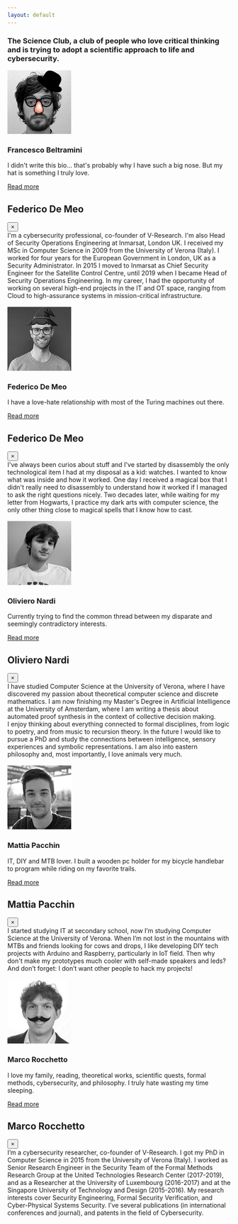 ```yaml
---
layout: default
---
```


<div class="container">

  <div class="row text-center">
    <h3 class="w-100">
	The Science Club, a club of people who love critical thinking and is trying to adopt a scientific approach to life and cybersecurity. 
    </h3>
  </div>

  <div class="row team-people">
    <div class="col-0 col-sm-4">
    </div>
    <div class="col-12 col-sm-8"><!-- [fix] remove -->
    </div>
    <div class="col-12 col-sm-4">
      <img src="images/francesco.png">
    </div>
    <div class="col-12 col-sm-8">
      <h3 class="orange"> Francesco Beltramini</h3>
      <p class="text-margin">
I didn't write this bio... that's probably why I have such a big nose. But my hat is something I truly love.
      </p>
      <a href="" data-toggle="modal" data-target="#modalFed">
        Read more
      </a>
    </div>
  </div>

  <!-- Modal -->
  <div class="modal fade" id="modalFed" tabindex="-1" role="dialog" aria-labelledby="exampleModalCenterTitle" aria-hidden="true">
    <div class="modal-dialog modal-dialog-centered" role="document">
      <div class="modal-content modal-bio">
        <div class="modal-header">
          <h2 class="modal-title orange">
            Federico De Meo
          </h2>
          <button type="button" class="close modal-close" data-dismiss="modal" aria-label="Close">
            <span aria-hidden="true">&times;</span>
          </button>
        </div>
        <div class="modal-body">
I'm a cybersecurity professional, co-founder of V-Research. I'm also Head of Security Operations Engineering at Inmarsat, London UK. I received my MSc in Computer Science in 2009 from the University of Verona (Italy). I worked for four years for the European Government in London, UK as a Security Administrator. In 2015 I moved to Inmarsat as Chief Security Engineer for the Satellite Control Centre, until 2019 when I became Head of Security Operations Engineering. In my career, I had the opportunity of working on several high-end projects in the IT and OT space, ranging from Cloud to high-assurance systems in mission-critical infrastructure.
          <br><br>
          <a href="https://rhaidiz.net" target="blank">
            <i class="fas fa-user fa-lg social-icon"></i>
          </a>
          <a href="https://github.com/rhaidiz" target="blank">
            <i class="fab fa-github fa-lg social-icon"></i>
          </a>
          <a href="https://twitter.com/rhaidiz" target="blank">
            <i class="fab fa-twitter fa-lg social-icon"></i>
          </a>
          <a href="https://dblp.uni-trier.de/pid/180/5370.html" target="blank">
            <i class="fas fa-certificate fa-lg social-icon"></i>
          </a>
        </div>
      </div>
    </div>
  </div>

  <div class="row team-people">
    <div class="col-0 col-sm-4">
    </div>
    <div class="col-12 col-sm-8"><!-- [fix] remove -->
    </div>
    <div class="col-12 col-sm-4">
      <img src="images/federico.png">
    </div>
    <div class="col-12 col-sm-8">
      <h3 class="orange"> Federico De Meo </h3>
      <p class="text-margin">
        I have a love-hate relationship with most of the Turing machines out there. <br>
      </p>
      <a href="" data-toggle="modal" data-target="#modalFed">
        Read more
      </a>
    </div>
  </div>

  <!-- Modal -->
  <div class="modal fade" id="modalFed" tabindex="-1" role="dialog" aria-labelledby="exampleModalCenterTitle" aria-hidden="true">
    <div class="modal-dialog modal-dialog-centered" role="document">
      <div class="modal-content modal-bio">
        <div class="modal-header">
          <h2 class="modal-title orange">
            Federico De Meo
          </h2>
          <button type="button" class="close modal-close" data-dismiss="modal" aria-label="Close">
            <span aria-hidden="true">&times;</span>
          </button>
        </div>
        <div class="modal-body">
          I've always been curios about stuff and I've started by disassembly the only technological item I had at my disposal as a kid: watches. I wanted to know what was inside and how it worked. One day I received a magical box that I didn't really need to disassembly to understand how it worked if I managed to ask the right questions nicely. Two decades later, while waiting for my letter from Hogwarts, I practice my dark arts with computer science, the only other thing close to magical spells that I know how to cast.
          <br><br>
          <a href="https://rhaidiz.net" target="blank">
            <i class="fas fa-user fa-lg social-icon"></i>
          </a>
          <a href="https://github.com/rhaidiz" target="blank">
            <i class="fab fa-github fa-lg social-icon"></i>
          </a>
          <a href="https://twitter.com/rhaidiz" target="blank">
            <i class="fab fa-twitter fa-lg social-icon"></i>
          </a>
          <a href="https://dblp.uni-trier.de/pid/180/5370.html" target="blank">
            <i class="fas fa-certificate fa-lg social-icon"></i>
          </a>
        </div>
      </div>
    </div>
  </div>

  <div class="row team-people">
    <div class="col-0 col-sm-4">
    </div>
    <div class="col-12 col-sm-8"><!-- [fix] remove -->
    </div>
    <div class="col-12 col-sm-4">
      <img src="images/oliviero.png">
    </div>
    <div class="col-12 col-sm-8">
      <h3 class="orange"> Oliviero Nardi </h3>
      <p class="text-margin">
        Currently trying to find the common thread between my disparate and seemingly contradictory interests. <br>
      </p>
      <a href="" data-toggle="modal" data-target="#modalOli">
        Read more
      </a>
    </div>
  </div>

  <!-- Modal -->
  <div class="modal fade" id="modalOli" tabindex="-1" role="dialog" aria-labelledby="exampleModalCenterTitle" aria-hidden="true">
    <div class="modal-dialog modal-dialog-centered" role="document">
      <div class="modal-content modal-bio">
        <div class="modal-header">
          <h2 class="modal-title orange">
            Oliviero Nardi
          </h2>
          <button type="button" class="close modal-close" data-dismiss="modal" aria-label="Close">
            <span aria-hidden="true">&times;</span>
          </button>
        </div>
        <div class="modal-body">
          I have studied Computer Science at the University of Verona, where I have discovered my passion about theoretical computer science and discrete mathematics. I am now finishing my Master's Degree in Artificial Intelligence at the University of Amsterdam, where I am writing a thesis about automated proof synthesis in the context of collective decision making. <br>
          I enjoy thinking about everything connected to formal disciplines, from logic to poetry, and from music to recursion theory. In the future I would like to pursue a PhD and study the connections between intelligence, sensory experiences and symbolic representations. I am also into eastern philosophy and, most importantly, I love animals very much.
          <br><br>
          <a href="mailto:olivieronardi@gmail.com" target="blank">
            <i class="fas fa-envelope fa-lg social-icon"></i>
          </a>
        </div>
      </div>
    </div>
  </div>

  <div class="row team-people">
    <div class="col-0 col-sm-4">
    </div>
    <div class="col-12 col-sm-8"><!-- [fix] remove -->
    </div>
    <div class="col-12 col-sm-4">
      <img src="images/mattia.png">
    </div>
    <div class="col-12 col-sm-8">
      <h3 class="orange"> Mattia Pacchin </h3>
      <p class="text-margin">
        IT, DIY and MTB lover. I built a wooden pc holder for my bicycle handlebar to program while riding on my favorite trails. <br>
      </p>
      <a href="" data-toggle="modal" data-target="#modalMat">
        Read more
      </a>
    </div>
  </div>

  <!-- Modal -->
  <div class="modal fade" id="modalMat" tabindex="-1" role="dialog" aria-labelledby="exampleModalCenterTitle" aria-hidden="true">
    <div class="modal-dialog modal-dialog-centered" role="document">
      <div class="modal-content modal-bio">
        <div class="modal-header">
          <h2 class="modal-title orange">
            Mattia Pacchin
          </h2>
          <button type="button" class="close modal-close" data-dismiss="modal" aria-label="Close">
            <span aria-hidden="true">&times;</span>
          </button>
        </div>
        <div class="modal-body">
          I started studying IT at secondary school, now I’m studying Computer Science at the University of Verona. When I’m not lost in the mountains with MTBs and friends looking for cows and drops, I like developing DIY tech projects with Arduino and Raspberry, particularly in IoT field. Then why don't make my prototypes much cooler with self-made speakers and leds? And don’t forget: I don’t want other people to hack my projects!
          <br><br>
          <a href="https://github.com/PacMat99" target="blank">
            <i class="fab fa-github fa-lg social-icon"></i>
          </a>
          <a href="https://www.linkedin.com/in/mattia-pacchin-255802167/" target="blank">
            <i class="fab fa-linkedin fa-lg social-icon"></i>
          </a>
          <a href="mailto:mattia@v-research.it" target="blank">
            <i class="fas fa-envelope fa-lg social-icon"></i>
          </a>
          <a href="https://www.instagram.com/mattiapacchin/" target="blank">
            <i class="fab fa-instagram fa-lg social-icon"></i>
          </a>
          <a href="https://www.instagram.com/pacs_riders/" target="blank">
            <i class="fab fa-instagram fa-lg social-icon"></i>
          </a>
          <a href="https://www.youtube.com/c/PacsRiders/" target="blank">
            <i class="fab fa-youtube fa-lg social-icon"></i>
          </a>
          <a href="https://www.facebook.com/Pacchinmattia" target="blank">
            <i class="fab fa-facebook-f fa-lg social-icon"></i>
          </a>
        </div>
      </div>
    </div>
  </div>

  <div class="row team-people">
    <div class="col-0 col-sm-4">
    </div>
    <div class="col-12 col-sm-8"><!-- [fix] remove -->
    </div>
    <div class="col-12 col-sm-4">
      <img src="images/marco.png">
    </div>
    <div class="col-12 col-sm-8">
      <h3 class="orange"> Marco Rocchetto </h3>
      <p class="text-margin">
        I love my family, reading, theoretical works, scientific quests, formal methods, cybersecurity, and philosophy. I truly hate wasting my time sleeping. <br>
      </p>
      <a href="" data-toggle="modal" data-target="#modalMar">
        Read more
      </a>
    </div>
  </div>

  <!-- Modal -->
  <div class="modal fade" id="modalMar" tabindex="-1" role="dialog" aria-labelledby="exampleModalCenterTitle" aria-hidden="true">
    <div class="modal-dialog modal-dialog-centered" role="document">
      <div class="modal-content modal-bio">
        <div class="modal-header">
          <h2 class="modal-title orange">
            Marco Rocchetto
          </h2>
          <button type="button" class="close modal-close" data-dismiss="modal" aria-label="Close">
            <span aria-hidden="true">&times;</span>
          </button>
        </div>
        <div class="modal-body">
          I’m a cybersecurity researcher, co-founder of V-Research. I got my PhD in Computer Science in 2015 from the University of Verona (Italy). I worked as Senior Research Engineer in the Security Team of the Formal Methods Research Group at the United Technologies Research Center (2017-2019), and as a Researcher at the University of Luxembourg (2016-2017) and at the Singapore University of Technology and Design (2015-2016). My research interests cover Security Engineering, Formal Security Verification, and Cyber-Physical Systems Security. I’ve several publications (in international conferences and journal), and patents in the field of Cybersecurity.
          <br><br>
          <a href="https://marcorocchetto.eu " target="blank">
		<i class="fas fa-globe fa-lg social-icon"></i>
          </a>
          <a href="https://www.linkedin.com/in/marco-rocchetto/" target="blank">
            <i class="fab fa-linkedin fa-lg social-icon"></i>
          </a>
          <a href="https://github.com/rocchettomarco" target="blank">
            <i class="fab fa-github fa-lg social-icon"></i>
          </a>
          <a href="https://twitter.com/marcorocchetto" target="blank">
            <i class="fab fa-twitter fa-lg social-icon"></i>
          </a>
          <a href="https://www.facebook.com/marco.rocchetto/" target="blank">
            <i class="fab fa-facebook-f fa-lg social-icon"></i>
          </a>
          <a href="mailto:marco@v-research.it" target="blank">
            <i class="fas fa-envelope fa-lg social-icon"></i>
          </a>
          <a href="https://patents.google.com/?inventor=marco+rocchetto&oq=marco+rocchetto" target="blank">
            <i class="fas fa-stamp fa-lg social-icon"></i>
          </a>
          <a href="https://dblp.uni-trier.de/pid/71/11109.html" target="blank">
            <i class="fas fa-book fa-lg social-icon"></i>
          </a>
          <a href="https://scholar.google.com/citations?user=t6XA3qsAAAAJ&hl=en&oi=ao" target="blank">
	    <i class="fas fa-graduation-cap fa-lg social-icon"></i>
          </a>
        </div>
      </div>
    </div>
  </div>

</div>

